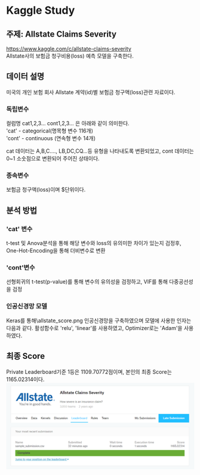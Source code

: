 # Kaggle Study
## 주제: Allstate Claims Severity
https://www.kaggle.com/c/allstate-claims-severity<br>
Allstate사의 보험금 청구비용(loss) 예측 모델을 구축한다.

## 데이터 설명
미국의 개인 보험 회사 Allstate 계약(id)별 보험금 청구액(loss)관련 자료이다.<br>
### 독립변수
컬럼명 cat1,2,3... cont1,2,3... 은 아래와 같이 의미한다.<br>
'cat' - categorical(명목형 변수 116개) <br>
'cont' - continuous (연속형 변수 14개)<br>

cat 데이터는 A,B,C...., LB,DC,CQ...등 유형을 나타내도록 변환되었고, cont 데이터는 0~1 소숫점으로 변환되어 주어진 상태이다.<br>
### 종속변수
보험금 청구액(loss)이며 $단위이다.

## 분석 방법
### 'cat' 변수 
t-test 및 Anova분석을 통해 해당 변수와 loss의 유의미한 차이가 있는지 검정후,
One-Hot-Encoding을 통해 더비변수로 변환
### 'cont'변수
선형회귀의 t-test(p-value)를 통해 변수의 유의성을 검정하고, VIF를 통해 다중공선성을 검정
### 인공신경망 모델
Keras를 통해\allstate_score.png 인공신경망을 구축하였으며 모델에 사용한 인자는 다음과 같다.
활성함수로 'relu', 'linear'를 사용하였고, Optimizer로는 'Adam'을 사용하였다.

## 최종 Score
Private Leaderboard기준 1등은 1109.70772점이며, 
본인의 최종 Score는 1165.02314이다.
<img src="https://github.com/findsolution88/ML_Study/blob/master/kaggle%20study/kaggle_allstate-predict/allstate_score.PNG">
